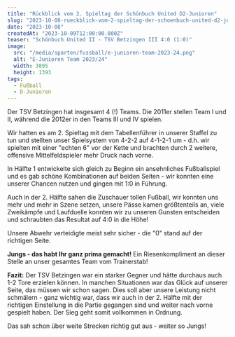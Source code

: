 ```yaml
---
title: "Rückblick vom 2. Spieltag der Schönbuch United D2-Junioren"
slug: "2023-10-08-rueckblick-vom-2-spieltag-der-schoenbuch-united-d2-junioren"
date: "2023-10-08"
createdAt: "2023-10-09T12:00:00.000Z"
teaser: "Schönbuch United II - TSV Betzingen III 4:0 (1:0)"
image:
  src: "/media/sparten/fussball/e-junioren-team-2023-24.png"
  alt: "E-Junioren Team 2023/24"
  width: 3895
  height: 1393
tags:
  - Fußball
  - D-Junioren
---
```

Der TSV Betzingen hat insgesamt 4 (!) Teams. Die 2011er stellen Team I und II, während die 2012er in den Teams III und IV spielen.

Wir hatten es am 2. Spieltag mit dem Tabellenführer in unserer Staffel zu tun und stellten unser Spielsystem von 4-2-2 auf 4-1-2-1 um - d.h. wir spielten mit einer "echten 6" vor der Kette und brachten durch 2 weitere, offensive Mittelfeldspieler mehr Druck nach vorne.

In Hälfte 1 entwickelte sich gleich zu Beginn ein ansehnliches Fußballspiel und es gab schöne Kombinationen auf beiden Seiten - wir konnten eine unserer Chancen nutzen und gingen mit 1:0 in Führung.

Auch in der 2. Hälfte sahen die Zuschauer tollen Fußball, wir konnten uns mehr und mehr in Szene setzen, unsere Pässe kamen größtenteils an, viele Zweikämpfe und Laufduelle konnten wir zu unseren Gunsten entscheiden und schraubten das Resultat auf 4:0 in die Höhe!

Unsere Abwehr verteidigte meist sehr sicher - die "0" stand auf der richtigen Seite.

**Jungs - das habt Ihr ganz prima gemacht!** Ein Riesenkompliment an dieser Stelle an unser gesamtes Team vom Trainerstab!

**Fazit:** Der TSV Betzingen war ein starker Gegner und hätte durchaus auch 1-2 Tore erzielen können. In manchen Situationen war das Glück auf unserer Seite, das müssen wir schon sagen. Dies soll aber unsere Leistung nicht schmälern - ganz wichtig war, dass wir auch in der 2. Hälfte mit der richtigen Einstellung in die Partie gegangen sind und weiter nach vorne gespielt haben. Der Sieg geht somit vollkommen in Ordnung.

Das sah schon über weite Strecken richtig gut aus - weiter so Jungs!
